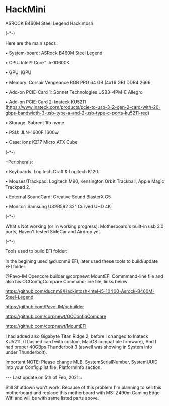 # HackMini
ASROCK B460M Steel Legend Hackintosh

(-*-)

Here are the main specs:

• System-board: ASRock B460M Steel Legend

• CPU: Intel® Core™ i5-10600K

• GPU: iGPU

• Memory: Corsair Vengeance RGB PRO 64 GB (4x16 GB) DDR4 2666

• Add-on PCIE-Card 1: Sonnet Technologies USB3-4PM-E Allegro

• Add-on PCIE-Card 2: Inateck KU5211 (https://www.inateck.com/products/pcie-to-usb-3-2-gen-2-card-with-20-gbps-bandwidth-3-usb-type-a-and-2-usb-type-c-ports-ku5211-red)

• Storage: Sabrent 1tb nvme

• PSU: JLN-1600F 1600w

• Case: ionz KZ17 Micro ATX Cube

(-*-)

+Peripherals:

• Keyboards: Logitech Craft & Logitech K120.

• Mouses/Trackpad: Logitech M90, Kensington Orbit Trackball, Apple Magic Trackpad 2.

• External SoundCard: Creative Sound BlasterX G5

• Monitor: Samsung U32R592 32" Curved UHD 4K

(-*-)

What's Not working (or in working progress):
Motherboard's built-in usb 3.0 ports, Haven't tested SideCar and Airdrop yet.

(-*-)

Tools used to build EFI folder:

In the begining used @ducnm9 EFI, later used these tools to build/update EFI folder:

@Pavo-IM Opencore builder
@corpnewt MountEFI Commmand-line file and also his OCConfigCompare Command-line file, links below:

https://github.com/ducnm9/Hackintosh-Intel-i5-10400-Asrock-B460M-Steel-Legend

https://github.com/Pavo-IM/ocbuilder

https://github.com/corpnewt/OCConfigCompare

https://github.com/corpnewt/MountEFI

I had added also Gigabyte Titan Ridge 2, before I changed to Inateck KU5211, (I flashed card with custom, MacOS compatible firmware), And I had proper 40GBps Thunderbolt 3 (aswell was showing in System info under Thunderbolt).

Important NOTE: Please change MLB, SystemSerialNumber, SystemUUID into your Config.plist file, PlatformInfo section.

--- Last update on 5th of Feb, 2021:⤵


Still Shutdown won't work. Because of this problem I'm planning to sell this motherboard and replace this motherboard with MSI Z490m Gaming Edge Wifi and will be with same listed parts above.
